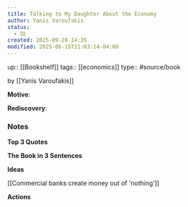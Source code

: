 ```yaml
---
title: Talking to My Daughter About the Economy
author: Yanis Varoufakis
status:
  - 🟨
created: 2025-09-28 14:35
modified: 2025-06-15T21:03:14-04:00
---
```

up:: [[Bookshelf]]
tags:: [[economics]]
type:: #source/book

by [[Yanis Varoufakis]]

**Motive**:
<!-- What motivated you to read this book? -->

**Rediscovery**:
<!-- In what situation would anticipate applying the contents of this book to your life?-->

### Notes
**Top 3 Quotes**
<!-- Top 3 Quotes -->

**The Book in 3 Sentences**
<!-- No more than a couple paragraphs summarizing this BOOK -->


**Ideas**
<!-- Atomic Notes Permanent notes from this books -->
[[Commercial banks create money out of 'nothing']]




**Actions**
<!-- How to convert this new knowledge into actions into your own life -->